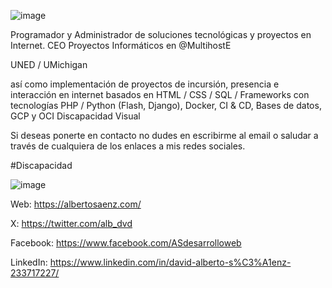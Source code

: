 

![image](https://user-images.githubusercontent.com/29576337/211731189-9f8c863f-3538-4c53-87c8-6b299a5ab0e7.png)

Programador y Administrador de soluciones tecnológicas y proyectos en Internet.
CEO Proyectos Informáticos en 
@MultihostE

UNED / UMichigan 

así como implementación de proyectos de incursión, presencia e interacción en internet basados en HTML / CSS / SQL / Frameworks con tecnologías PHP / Python (Flash, Django), Docker, CI & CD, Bases de datos, GCP y OCI
Discapacidad Visual 

Si deseas ponerte en contacto no dudes en escribirme al email o saludar a través de cualquiera de los enlaces a mis redes sociales. 

#Discapacidad

![image](https://user-images.githubusercontent.com/29576337/211731523-c4cd54e0-b236-4ed6-86de-3ae4bde75757.png)

Web: https://albertosaenz.com/

X: https://twitter.com/alb_dvd

Facebook: https://www.facebook.com/ASdesarrolloweb

LinkedIn: https://www.linkedin.com/in/david-alberto-s%C3%A1enz-233717227/
